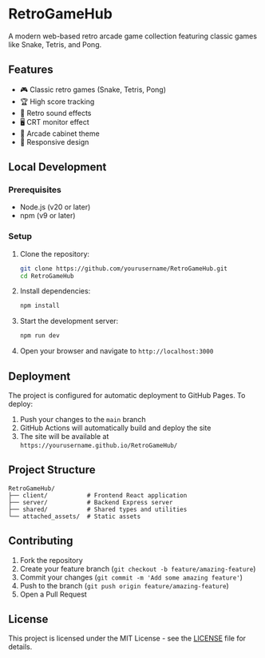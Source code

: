 # RetroGameHub

A modern web-based retro arcade game collection featuring classic games like Snake, Tetris, and Pong.

## Features

- 🎮 Classic retro games (Snake, Tetris, Pong)
- 🏆 High score tracking
- 🎵 Retro sound effects
- 🖥️ CRT monitor effect
- 🎨 Arcade cabinet theme
- 📱 Responsive design

## Local Development

### Prerequisites

- Node.js (v20 or later)
- npm (v9 or later)

### Setup

1. Clone the repository:
   ```bash
   git clone https://github.com/yourusername/RetroGameHub.git
   cd RetroGameHub
   ```

2. Install dependencies:
   ```bash
   npm install
   ```

3. Start the development server:
   ```bash
   npm run dev
   ```

4. Open your browser and navigate to `http://localhost:3000`

## Deployment

The project is configured for automatic deployment to GitHub Pages. To deploy:

1. Push your changes to the `main` branch
2. GitHub Actions will automatically build and deploy the site
3. The site will be available at `https://yourusername.github.io/RetroGameHub/`

## Project Structure

```
RetroGameHub/
├── client/           # Frontend React application
├── server/           # Backend Express server
├── shared/           # Shared types and utilities
└── attached_assets/  # Static assets
```

## Contributing

1. Fork the repository
2. Create your feature branch (`git checkout -b feature/amazing-feature`)
3. Commit your changes (`git commit -m 'Add some amazing feature'`)
4. Push to the branch (`git push origin feature/amazing-feature`)
5. Open a Pull Request

## License

This project is licensed under the MIT License - see the [LICENSE](LICENSE) file for details. 
